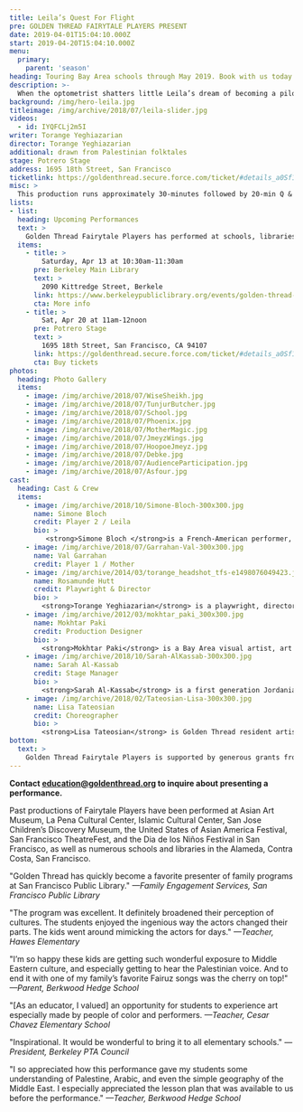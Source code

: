 ```yaml
---
title: Leila’s Quest For Flight
pre: GOLDEN THREAD FAIRYTALE PLAYERS PRESENT
date: 2019-04-01T15:04:10.000Z
start: 2019-04-20T15:04:10.000Z
menu:
  primary:
    parent: 'season'
heading: Touring Bay Area schools through May 2019. Book with us today!
description: >-
  When the optometrist shatters little Leila’s dream of becoming a pilot, a menagerie of mythic birds gather to help her accomplish her goal. Drawn from beloved Palestinian folktales, *Leila’s Quest for Flight* incorporates music, dance, and physical comedy. These dynamic shows are entertaining for all ages, connecting diverse cultural traditions to contemporary themes.
background: /img/hero-leila.jpg
titleimage: /img/archive/2018/07/leila-slider.jpg
videos:
  - id: IYQFCLj2m5I
writer: Torange Yeghiazarian
director: Torange Yeghiazarian
additional: drawn from Palestinian folktales
stage: Potrero Stage
address: 1695 18th Street, San Francisco
ticketlink: https://goldenthread.secure.force.com/ticket/#details_a0Sf10000075wc4EAA
misc: >
  This production runs approximately 30-minutes followed by 20-min Q & A session. Appropriate for families and children, ages 5-15
lists:
- list:
  heading: Upcoming Performances
  text: >
    Golden Thread Fairytale Players has performed at schools, libraries, festivals, and museums all over the Bay area. A few highlights include the Palestine Cultural Day, One World Festival, SFMOMA, the Hearst Museum; numerous San Francisco and San Mateo Public Libraries; many private schools; and public schools in the San Francisco Unified School District, Berkeley Unified School District, San Leandro Unified School District, and Redwood City Unified School District.
  items:
    - title: >
        Saturday, Apr 13 at 10:30am-11:30am 
      pre: Berkeley Main Library 
      text: >
        2090 Kittredge Street, Berkele
      link: https://www.berkeleypubliclibrary.org/events/golden-thread-fairytale-players-central-cmr-0
      cta: More info
    - title: >
        Sat, Apr 20 at 11am-12noon
      pre: Potrero Stage
      text: >
        1695 18th Street, San Francisco, CA 94107
      link: https://goldenthread.secure.force.com/ticket/#details_a0Sf10000075wc4EAA
      cta: Buy tickets
photos:
  heading: Photo Gallery
  items:
    - image: /img/archive/2018/07/WiseSheikh.jpg
    - image: /img/archive/2018/07/TunjurButcher.jpg
    - image: /img/archive/2018/07/School.jpg
    - image: /img/archive/2018/07/Phoenix.jpg
    - image: /img/archive/2018/07/MotherMagic.jpg
    - image: /img/archive/2018/07/JmeyzWings.jpg
    - image: /img/archive/2018/07/HoopoeJmeyz.jpg
    - image: /img/archive/2018/07/Debke.jpg
    - image: /img/archive/2018/07/AudienceParticipation.jpg
    - image: /img/archive/2018/07/Asfour.jpg
cast:
  heading: Cast & Crew
  items:
    - image: /img/archive/2018/10/Simone-Bloch-300x300.jpg
      name: Simone Bloch
      credit: Player 2 / Leila
      bio: >
         <strong>Simone Bloch </strong>is a French-American performer, who has danced and acted in numerous shows in the Bay Area since 2001. She is a cofounder of Inferno Theatre and was part of street performances of Sun and Moon Ensemble for years. She was last been seen on stage with Marzipanik for the Fury Factory 2018. In France, she worked in various experimental dance-theatre companies, including the Théâ̂tre du Temps in Paris with the Kyogen and Noh master Jungi Fuseya. In her early twenties, she went on two theatrical tours in Algeria that opened her heart and mind to a new world to which she has stayed connected. She is also a mother, a certified Somatic Movement Educator, and teaches French and German. She is thrilled to have joined Golden Thread Fairytale Players on this adventure!
    - image: /img/archive/2018/07/Garrahan-Val-300x300.jpg
      name: Val Garrahan
      credit: Player 1 / Mother
    - image: /img/archive/2014/03/torange_headshot_tfs-e1498076049423.jpg
      name: Rosamunde Hutt
      credit: Playwright & Director
      bio: >
        <strong>Torange Yeghiazarian</strong> is a playwright, director, and translator. She is the Founding Artistic Director of Golden Thread Productions, the first American theatre company devoted to the Middle East. Her play, <em>Call Me Mehdi, </em>is included in “Salaam. Peace: An Anthology of Middle Eastern-American Drama,” published by TCG.Torange has contributed to HowlRound, <em>The Drama Review</em>, <em>Theatre Bay Area Magazine, </em>the Encyclopedia of Women and Islamic Cultures, and Cambridge World Encyclopedia of Stage Actors. For Golden Thread Fairytale Players, she writes and directs original short plays based on children’s stories and fables from the Middle East. Born in Iran and of Armenian heritage, Torange holds a Master’s degree in Theatre Arts from San Francisco State University.
    - image: /img/archive/2012/03/mokhtar_paki_300x300.jpg
      name: Mokhtar Paki
      credit: Production Designer
      bio: >
        <strong>Mokhtar Paki</strong> is a Bay Area visual artist, art teacher, and sometimes architectural designer. Mokhtar was the production designer on <em>The Fifth String: Ziryab’s Passage to Cordoba</em> on Golden Thread mainstage as well as numerous Golden Thread Fairytale Players shows. In 2012, Mokhtar designed the puppets for the shadow-play, <em>Jana and Baladoor</em>, written and directed by Bahram Beyzaie. His visual art has been shown at the Persian Center, Canessa Gallery, Intersection for The Arts, and Oliver Gallery. His caricatures and illustrations have appeared in local as well as European publications.  Mokhtar has an M.A. in Creative Writing, and has published two novels, several short stories, and numerous articles.
    - image: /img/archive/2018/10/Sarah-AlKassab-300x300.jpg
      name: Sarah Al-Kassab
      credit: Stage Manager
      bio: >
        <strong>Sarah Al-Kassab</strong> is a first generation Jordanian-American powerhouse of production and performance. Sarah has spent the last 12 years as a self-producing Bay Area interactive performance artist. She has more than 15 years of experience in wardrobe styling and costume construction for both large and independent theatre houses, commercials, and events. She is thrilled to have been a core member of the Fairytale Players since its inception in 2007, and is honored to be returning for her fourth show with Leila&#8217;s Quest for Flight!
    - image: /img/archive/2018/02/Tateosian-Lisa-300x300.jpg
      name: Lisa Tateosian
      credit: Choreographer
      bio: >
        <strong>Lisa Tateosian</strong> is Golden Thread resident artist. She has worked with Golden Thread as a performer (<em>Nasrudin’s Magnificent Journey to Samarqand, Benedictus, </em>ReOrient 2004 Festival) and as a choreographer (<em>Love Missile, Learn to Be Latina</em>, <em>21 Days That Change the Year, </em>and <em>Princess Tamar Rescues Nazar the Brave</em>).  She has used her diverse dance, music, and theatre background in her work as a Teaching Artist at Bay Area schools and studios for over nine years. Other choreography credits include <em>She Loves Me</em> (CTA/ Crossroads), <em>Hansel and Gretel </em>(Golden Gate Opera,) <em>School House Rock </em>and <em>Oliver!</em> (California Theatre Arts). Lisa earned an M.A. in Educational Theatre at New York University.
bottom: 
  text: >
    Golden Thread Fairytale Players is supported by generous grants from <a href="http://nnf.foundation/" target="_blank">Neda Nobari Foundation</a> and <a href="https://www.hpcfgiving.org/" target="_blank">Harbor Point Charitable Foundation</a>
---
```


**Contact [education@goldenthread.org](mailto:education@goldenthread.org) to inquire about presenting a performance.**

Past productions of Fairytale Players have been performed at Asian Art Museum, La Pena Cultural Center, Islamic Cultural Center, San Jose Children’s Discovery Museum, the United States of Asian America Festival, San Francisco TheatreFest, and the Dia de los Niños Festival in San Francisco, as well as numerous schools and libraries in the Alameda, Contra Costa, San Francisco.

"Golden Thread has quickly become a favorite presenter of family programs at San Francisco Public Library."  *—Family Engagement Services, San Francisco Public Library*

"The program was excellent. It definitely broadened their perception of cultures. The students enjoyed the ingenious way the actors changed their parts. The kids went around mimicking the actors for days." *—Teacher, Hawes
Elementary*

"I’m so happy these kids are getting such wonderful exposure to Middle Eastern culture, and especially getting to hear the Palestinian voice. And to end it with one of my family’s favorite Fairuz songs was the cherry on top!" *—Parent, Berkwood Hedge School*

"[As an educator, I valued] an opportunity for students to experience art especially made by people of color and performers. *—Teacher, Cesar Chavez Elementary School*

"Inspirational. It would be wonderful to bring it to all elementary schools." *—President, Berkeley PTA Council*

"I so appreciated how this performance gave my students some understanding of Palestine, Arabic, and even the simple geography of the Middle East. I especially appreciated the lesson plan that was available to us before the performance." *—Teacher, Berkwood Hedge School*